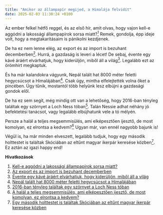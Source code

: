 ```yaml
---
title: "Amikor az állampapír megijed, a Himalája felvidít"
date: 2025-02-03 11:30:24 +0100
---
```


Az ember felkel hétfő reggel, és az első hír, amit olvas, hogy vajon kell-e aggódni a lakossági állampapírok sorsa miatt?<a href="https://g7.hu/penz/20250201/kell-e-aggodni-a-lakossagi-allampapirok-sorsa-miatt/"><sup>1</sup></a> Remek, gondolja, épp ideje volt, hogy a megtakarításaim is pánikolni kezdjenek.

De ha ez nem lenne elég, az export és az import is bezuhant decemberben<a href="https://telex.hu/gazdasag/2025/02/03/kulkereskedelmi-egyenleg-export-import-magyarorszag-gazdasag"><sup>2</sup></a>. Hurrá, a gazdaság is leveri a lécet! De sebaj, évente egy kávé áráért elvárhatjuk, hogy kiderüljön, miből áll a világ<a href="https://g7.hu/tech/20250202/evente-egy-kave-araert-elvarhatjuk-hogy-kideruljon-mibol-all-a-vilag/"><sup>3</sup></a>. Legalább ezt az örömhírt megkaptuk.

És ha már kalandokra vágyunk, Nepál talált hat 8000 méter feletti hegycsúcsot a Himalájában<a href="https://telex.hu/kulfold/2025/02/02/nepal-talaltak-hat-8000-meter-feletti-hegycsucsot-a-himalajaban"><sup>4</sup></a>. Csak úgy, mintha elfelejtették volna őket a pincében. Úgy tűnik, mostantól több helyünk lesz elbújni a gazdasági gondok elől.

De ha ez sem segít, még mindig ott van a lehetőség, hogy 2016-ban tényleg találtak egy szörnyet a Loch Ness tóban<a href="https://telex.hu/eszkombajn/2024/05/15/loch-ness-i-szorny-nessie-film-sherlock-holmes-kellek"><sup>5</sup></a>. Talán Nessie adhat néhány jó befektetési tanácsot, vagy legalább elbújhatunk vele a tó mélyén.

Persze a halál a teljes megsemmisülés, ami elképesztően ijesztő, de most komolyan, ez elrontsa a kedvem?<a href="https://telex.hu/kult/2025/02/02/bak-robert-interju-ameddig-elhiszem-elso-es-utolso-versek-als-betegseg"><sup>6</sup></a> Ugyan már, van ennél nagyobb bajunk is!

Végül is, ha már minden elveszett, legalább tudjuk, hogy egy második holttestet is találtak Skóciában az eltűnt magyar ikerpár keresése közben<a href="https://telex.hu/kulfold/2025/02/01/eltunt-magyar-ikerpar-skocia-holttest-aberdeen"><sup>7</sup></a>. Ez aztán az igazi happy end!

**Hivatkozások**

1. <a href="https://g7.hu/penz/20250201/kell-e-aggodni-a-lakossagi-allampapirok-sorsa-miatt/">Kell-e aggódni a lakossági állampapírok sorsa miatt?</a>
2. <a href="https://telex.hu/gazdasag/2025/02/03/kulkereskedelmi-egyenleg-export-import-magyarorszag-gazdasag">Az export és az import is bezuhant decemberben</a>
3. <a href="https://g7.hu/tech/20250202/evente-egy-kave-araert-elvarhatjuk-hogy-kideruljon-mibol-all-a-vilag/">Évente egy kávé áráért elvárhatjuk, hogy kiderüljön, miből áll a világ</a>
4. <a href="https://telex.hu/kulfold/2025/02/02/nepal-talaltak-hat-8000-meter-feletti-hegycsucsot-a-himalajaban">Nepál talált hat 8000 méter feletti hegycsúcsot a Himalájában</a>
5. <a href="https://telex.hu/eszkombajn/2024/05/15/loch-ness-i-szorny-nessie-film-sherlock-holmes-kellek">2016-ban tényleg találtak egy szörnyet a Loch Ness tóban</a>
6. <a href="https://telex.hu/kult/2025/02/02/bak-robert-interju-ameddig-elhiszem-elso-es-utolso-versek-als-betegseg">A halál a teljes megsemmisülés, ami elképesztően ijesztő, de most komolyan, ez elrontsa a kedvem?</a>
7. <a href="https://telex.hu/kulfold/2025/02/01/eltunt-magyar-ikerpar-skocia-holttest-aberdeen">Egy második holttestet is találtak Skóciában az eltűnt magyar ikerpár keresése közben</a>